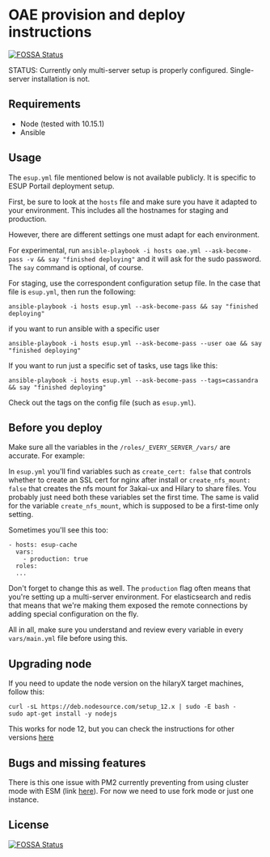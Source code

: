 # OAE provision and deploy instructions
[![FOSSA Status](https://app.fossa.com/api/projects/git%2Bgithub.com%2Foaeproject%2Foae-provision.svg?type=shield)](https://app.fossa.com/projects/git%2Bgithub.com%2Foaeproject%2Foae-provision?ref=badge_shield)


STATUS: Currently only multi-server setup is properly configured. Single-server installation is not.

## Requirements

- Node (tested with 10.15.1)
- Ansible

## Usage

The `esup.yml` file mentioned below is not available publicly. It is specific to ESUP Portail deployment setup.

First, be sure to look at the `hosts` file and make sure you have it adapted to your environment. This includes all the hostnames for staging and production.

However, there are different settings one must adapt for each environment.

For experimental, run `ansible-playbook -i hosts oae.yml --ask-become-pass -v && say "finished deploying"` and it will ask for the sudo password. The `say` command is optional, of course.

For staging, use the correspondent configuration setup file. In the case that file is `esup.yml`, then run the following:

```
ansible-playbook -i hosts esup.yml --ask-become-pass && say "finished deploying"
```

if you want to run ansible with a specific user

```
ansible-playbook -i hosts esup.yml --ask-become-pass --user oae && say "finished deploying"
```

If you want to run just a specific set of tasks, use tags like this:

```
ansible-playbook -i hosts esup.yml --ask-become-pass --tags=cassandra && say "finished deploying"
```

Check out the tags on the config file (such as `esup.yml`).

## Before you deploy

Make sure all the variables in the `/roles/_EVERY_SERVER_/vars/` are accurate. For example:

In `esup.yml` you'll find variables such as `create_cert: false` that controls whether to create an SSL cert for nginx after install or `create_nfs_mount: false` that creates the nfs mount for 3akai-ux and Hilary to share files. You probably just need both these variables set the first time. The same is valid for the variable `create_nfs_mount`, which is supposed to be a first-time only setting.

Sometimes you'll see this too:

```
- hosts: esup-cache
  vars:
    - production: true
  roles:
  ...
```

Don't forget to change this as well. The `production` flag often means that you're setting up a multi-server environment. For elasticsearch and redis that means that we're making them exposed the remote connections by adding special configuration on the fly.

All in all, make sure you understand and review every variable in every `vars/main.yml` file before using this.

## Upgrading node

If you need to update the node version on the hilaryX target machines, follow this:

```
curl -sL https://deb.nodesource.com/setup_12.x | sudo -E bash -
sudo apt-get install -y nodejs
```

This works for node 12, but you can check the instructions for other versions [here](https://github.com/nodesource/distributions/blob/master/README.md)

## Bugs and missing features

There is this one issue with PM2 currently preventing from using cluster mode with ESM (link [here](https://github.com/standard-things/esm/issues/861)). For now we need to use fork mode or just one instance.


## License
[![FOSSA Status](https://app.fossa.com/api/projects/git%2Bgithub.com%2Foaeproject%2Foae-provision.svg?type=large)](https://app.fossa.com/projects/git%2Bgithub.com%2Foaeproject%2Foae-provision?ref=badge_large)